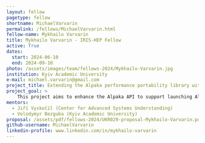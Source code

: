 ```yaml
---
layout: fellow
pagetype: fellow
shortname: MichaelVarvarin
permalink: /fellows/MichaelVarvarin.html
fellow-name: Mykhailo Varvarin
title: Mykhailo Varvarin - IRIS-HEP Fellow
active: True
dates:
  start: 2024-06-10
  end: 2024-09-10
photo: /assets/images/team/fellows-2024/Mykhailo-Varvarin.jpg
institution: Kyiv Academic University
e-mail: michael.varvarin@gmail.com
project_title: Extending the Alpaka performance portability library with CUDA Cooperative Groups for the CMS pixel reconstruction
project_goal: >
    This project aims to enhance the Alpaka API to support launching Alpaka kernels utilizing CUDA Cooperative Groups. It will involve a detailed examination of Alpaka's current accelerator and kernel launch mechanisms to identify integration points for cooperative group functionalities. The result of the project will be a prototype of Alpaka with support for CUDA Cooperative Groups. Should the final prototype be feature-ready, it will be tested within the CMS Pixeltrack project.
mentors:
  - Jiří Vyskočil (Center for Advanced Systems Understanding)
  - Volodymyr Bezguba (Kyiv Academic University)
proposal: /assets/pdf/fellows-2024/UKR029-proposal-Mykhailo-Varvarin.pdf
github-username: MichaelVarvarin
linkedin-profile: www.linkedin.com/in/mykhailo-varvarin
---
```

